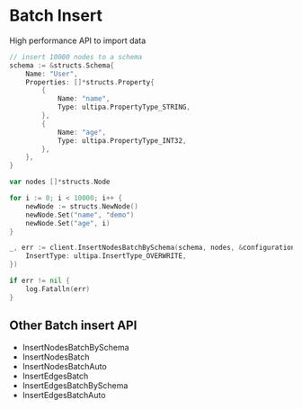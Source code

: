 # Batch Insert

High performance API to import data

```go
// insert 10000 nodes to a schema
schema := &structs.Schema{
    Name: "User",
    Properties: []*structs.Property{
        {
            Name: "name",
            Type: ultipa.PropertyType_STRING,
        },
        {
            Name: "age",
            Type: ultipa.PropertyType_INT32,
        },
    },
}

var nodes []*structs.Node

for i := 0; i < 10000; i++ {
    newNode := structs.NewNode()
    newNode.Set("name", "demo")
    newNode.Set("age", i)
}

_, err := client.InsertNodesBatchBySchema(schema, nodes, &configuration.RequestConfig{
    InsertType: ultipa.InsertType_OVERWRITE,
})

if err != nil {
    log.Fatalln(err)
}
```

## Other Batch insert API

- InsertNodesBatchBySchema
- InsertNodesBatch
- InsertNodesBatchAuto
- InsertEdgesBatch
- InsertEdgesBatchBySchema
- InsertEdgesBatchAuto